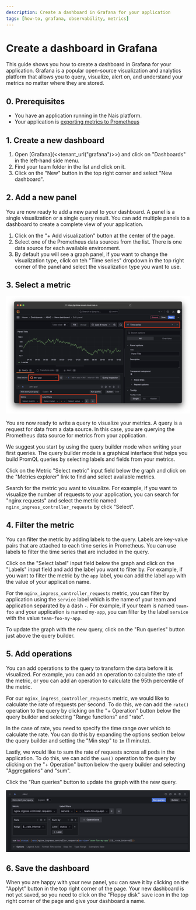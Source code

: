 ```yaml
---
description: Create a dashboard in Grafana for your application
tags: [how-to, grafana, observability, metrics]
---
```


# Create a dashboard in Grafana

This guide shows you how to create a dashboard in Grafana for your application. Grafana is a popular open-source visualization and analytics platform that allows you to query, visualize, alert on, and understand your metrics no matter where they are stored.

## 0. Prerequisites

- You have an application running in the Nais platform.
- Your application is [exporting metrics to Prometheus](./expose.md)

## 1. Create a new dashboard

1. Open [Grafana](<<tenant_url("grafana")>>) and click on "Dashboards" in the left-hand side menu.
2. Find your team folder in the list and click on it.
3. Click on the "New" button in the top right corner and select "New dashboard".

## 2. Add a new panel

You are now ready to add a new panel to your dashboard. A panel is a single visualization or a single query result. You can add multiple panels to a dashboard to create a complete view of your application.

1. Click on the "+ Add visualization" button at the center of the page.
2. Select one of the Prometheus data sources from the list. There is one data source for each available environment.
3. By default you will see a graph panel, if you want to change the visualization type, click on teh "Time series" dropdown in the top right corner of the panel and select the visualization type you want to use.

## 3. Select a metric

![Grafana new dashboard](../../../assets/grafana-new-dashboard.png)

You are now ready to write a query to visualize your metrics. A query is a request for data from a data source. In this case, you are querying the Prometheus data source for metrics from your application.

We suggest you start by using the query builder mode when writing your first queries. The query builder mode is a graphical interface that helps you build PromQL queries by selecting labels and fields from your metrics.

Click on the Metric "Select metric" input field below the graph and click on the "Metrics explorer" link to find and select available metrics.

Search for the metric you want to visualize. For example, if you want to visualize the number of requests to your application, you can search for "nginx requests" and select the metric named `nginx_ingress_controller_requests` by click "Select".

## 4. Filter the metric

You can filter the metric by adding labels to the query. Labels are key-value pairs that are attached to each time series in Prometheus. You can use labels to filter the time series that are included in the query.

Click on the "Select label" input field below the graph and click on the "Labels" input field and add the label you want to filter by. For example, if you want to filter the metric by the `app` label, you can add the label `app` with the value of your application name.

For the `nginx_ingress_controller_requests` metric, you can filter by application using the `service` label which is the name of your team and application separated by a dash `-`. For example, if your team is named `team-foo` and your application is named `my-app`, you can filter by the label `service` with the value `team-foo-my-app`.

To update the graph with the new query, click on the "Run queries" button just above the query builder.

## 5. Add operations

You can add operations to the query to transform the data before it is visualized. For example, you can add an operation to calculate the rate of the metric, or you can add an operation to calculate the 95th percentile of the metric.

For our `nginx_ingress_controller_requests` metric, we would like to calculate the rate of requests per second. To do this, we can add the `rate()` operation to the query by clicking on the "+ Operation" button below the query builder and selecting "Range functions" and "rate".

In the case of rate, you need to specify the time range over which to calculate the rate. You can do this by expanding the options section below the query builder and setting the "Min step" to `1m` (1 minute).

Lastly, we would like to sum the rate of requests across all pods in the application. To do this, we can add the `sum()` operation to the query by clicking on the "+ Operation" button below the query builder and selecting "Aggregations" and "sum".

Click the "Run queries" button to update the graph with the new query.

![Grafana query builder](../../../assets/grafana-new-dashboard-query.png)

## 6. Save the dashboard

When you are happy with your new panel, you can save it by clicking on the "Applyt" button in the top right corner of the page. Your new dashboard is not yet saved, so you need to click on the "Floppy disk" save icon in the top right corner of the page and give your dashboard a name.
